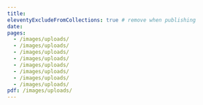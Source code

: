 ```yaml
---
title:
eleventyExcludeFromCollections: true # remove when publishing
date:
pages:
  - /images/uploads/
  - /images/uploads/
  - /images/uploads/
  - /images/uploads/
  - /images/uploads/
  - /images/uploads/
  - /images/uploads/
  - /images/uploads/
pdf: /images/uploads/
---
```

